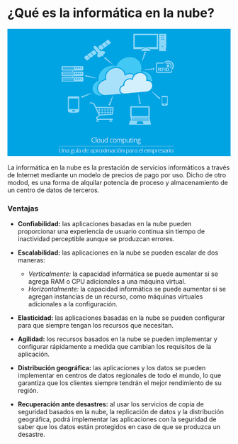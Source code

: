 # **¿Qué es la informática en la nube?**

![Computo en la nube](cloud.png)

La informática en la nube es la prestación de servicios informáticos a través de Internet mediante un modelo de precios de pago por uso. Dicho de otro modod, es una forma de alquilar potencia de proceso y almacenamiento de un centro de datos de terceros.


### **Ventajas**

- **Confiabilidad:** las aplicaciones basadas en la nube pueden proporcionar una experiencia de usuario continua sin tiempo de inactividad perceptible aunque se produzcan errores.
 
- **Escalabilidad:** las aplicaciones en la nube se pueden escalar de dos maneras:

  - *Verticalmente:* la capacidad informática se puede aumentar si se agrega RAM o CPU adicionales a una máquina virtual.
  - *Horizontalmente:* la capacidad informática se puede aumentar si se agregan instancias de un recurso, como máquinas virtuales adicionales a la configuración.

- **Elasticidad:** las aplicaciones basadas en la nube se pueden configurar para que siempre tengan los recursos que necesitan.

- **Agilidad:** los recursos basados en la nube se pueden implementar y configurar rápidamente a medida que cambian los requisitos de la aplicación.

- **Distribución geográfica:** las aplicaciones y los datos se pueden implementar en centros de datos regionales de todo el mundo, lo que garantiza que los clientes siempre tendrán el mejor rendimiento de su región.

- **Recuperación ante desastres:** al usar los servicios de copia de seguridad basados en la nube, la replicación de datos y la distribución geográfica, podrá implementar las aplicaciones con la seguridad de saber que los datos están protegidos en caso de que se produzca un desastre.



